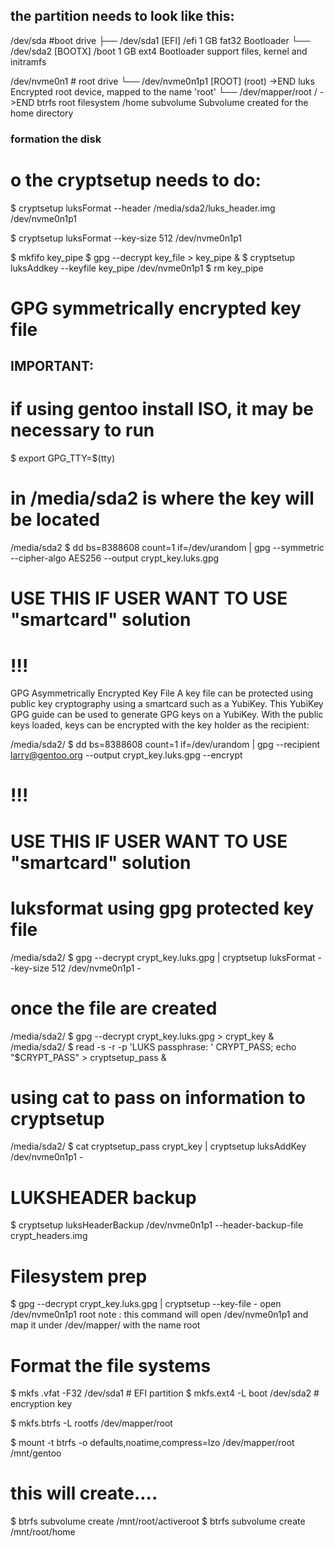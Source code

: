 ## the partition needs to look like this:

/dev/sda #boot drive
├── /dev/sda1      [EFI]   /efi      1 GB         fat32       Bootloader
└── /dev/sda2      [BOOTX] /boot     1 GB         ext4        Bootloader support files, kernel and initramfs

/dev/nvme0n1 # root drive
 └── /dev/nvme0n1p1 [ROOT]  (root)    ->END        luks        Encrypted root device, mapped to the name 'root'
      └──  /dev/mapper/root /         ->END        btrfs       root filesystem
                            /home     subvolume                Subvolume created for the home directory

### formation the disk 

# o the cryptsetup needs to do:
$ cryptsetup luksFormat --header /media/sda2/luks_header.img /dev/nvme0n1p1

$ cryptsetup luksFormat --key-size 512 /dev/nvme0n1p1

$ mkfifo key_pipe
$ gpg --decrypt key_file > key_pipe &
$ cryptsetup luksAddkey --keyfile key_pipe /dev/nvme0n1p1
$ rm key_pipe

# GPG symmetrically encrypted key file
## IMPORTANT:
# if using gentoo install ISO, it may be necessary to run
$ export GPG_TTY=$(tty)

# in /media/sda2 is where the key will be located

/media/sda2 $ dd  bs=8388608 count=1 if=/dev/urandom | gpg --symmetric --cipher-algo AES256 --output crypt_key.luks.gpg

# USE THIS IF USER WANT TO USE "smartcard" solution
# !!!
GPG Asymmetrically Encrypted Key File
A key file can be protected using public key cryptography using a smartcard such as a YubiKey. This YubiKey GPG guide can be used to generate GPG keys on a YubiKey. With the public keys loaded, keys can be encrypted with the key holder as the recipient:

/media/sda2/ $ dd bs=8388608 count=1 if=/dev/urandom | gpg --recipient larry@gentoo.org --output crypt_key.luks.gpg --encrypt
# !!!
# USE THIS IF USER WANT TO USE "smartcard" solution

# luksformat  using gpg protected key file
/media/sda2/ $ gpg --decrypt crypt_key.luks.gpg | cryptsetup luksFormat --key-size 512 /dev/nvme0n1p1 -

# once the file are created
/media/sda2/ $ gpg --decrypt crypt_key.luks.gpg > crypt_key &
/media/sda2/ $ read -s -r -p 'LUKS passphrase: ' CRYPT_PASS; echo "$CRYPT_PASS" > cryptsetup_pass &

# using cat to pass on information to cryptsetup
/media/sda2/ $ cat cryptsetup_pass crypt_key | cryptsetup luksAddKey /dev/nvme0n1p1 -

# LUKSHEADER backup
$ cryptsetup luksHeaderBackup /dev/nvme0n1p1 --header-backup-file crypt_headers.img

# Filesystem prep
$ gpg --decrypt crypt_key.luks.gpg | cryptsetup --key-file - open /dev/nvme0n1p1 root
note : this command will open /dev/nvme0n1p1 and map it under /dev/mapper/ with the name root

# Format the file systems
$ mkfs .vfat -F32 /dev/sda1 # EFI partition
$ mkfs.ext4 -L boot /dev/sda2 # encryption key

$ mkfs.btrfs -L rootfs /dev/mapper/root 

$ mount -t btrfs -o defaults,noatime,compress=lzo /dev/mapper/root /mnt/gentoo 

# this will create....
$ btrfs subvolume create /mnt/root/activeroot
$ btrfs subvolume create /mnt/root/home
